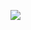 ![](http://github-profile-summary-cards.vercel.app/api/cards/repos-per-language?username=pingzhihe&theme=default)
